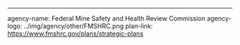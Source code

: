 ---
agency-name: Federal Mine Safety and Health Review Commission
agency-logo: ../img/agency/other/FMSHRC.png
plan-link: https://www.fmshrc.gov/plans/strategic-plans
